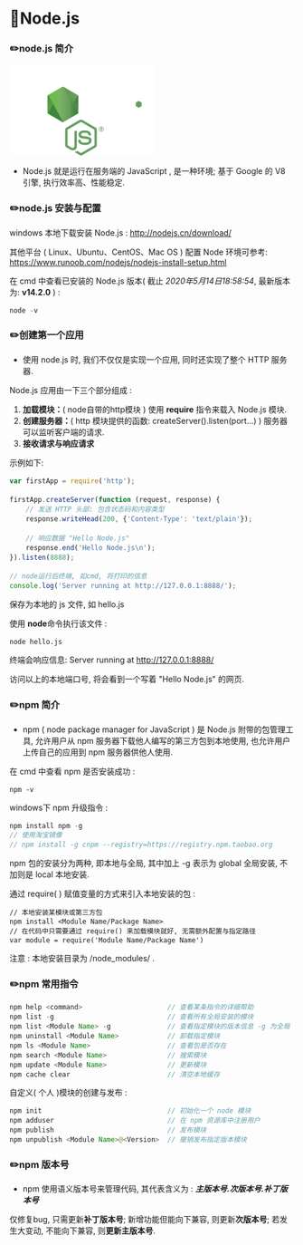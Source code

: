 # :paperclip:Node.js

### :pencil2:node.js 简介

<img src="imgs\nodejs.svg" style="zoom:25%; background: rgb(51,51,51)" />

- Node.js 就是运行在服务端的 JavaScript , 是一种环境; 基于 Google 的 V8 引擎, 执行效率高、性能稳定.



### :pencil2:node.js 安装与配置

windows 本地下载安装 Node.js : http://nodejs.cn/download/

其他平台 ( Linux、Ubuntu、CentOS、Mac OS ) 配置 Node 环境可参考: https://www.runoob.com/nodejs/nodejs-install-setup.html

在 cmd 中查看已安装的 Node.js 版本( 截止 *2020年5月14日18:58:54*, 最新版本为: **v14.2.0** ) :

```java
node -v
```



### :pencil2:创建第一个应用

- 使用 node.js 时, 我们不仅仅是实现一个应用, 同时还实现了整个 HTTP 服务器.

Node.js 应用由一下三个部分组成 :

1. **加载模块：**( node自带的http模块 ) 使用 **require** 指令来载入 Node.js 模块.
2. **创建服务器：**( http 模块提供的函数: createServer().listen(port...) ) 服务器可以监听客户端的请求.
3. **接收请求与响应请求**

示例如下:

```javascript
var firstApp = require('http');

firstApp.createServer(function (request, response) {
    // 发送 HTTP 头部: 包含状态码和内容类型
    response.writeHead(200, {'Content-Type': 'text/plain'});

    // 响应数据 "Hello Node.js"
    response.end('Hello Node.js\n');
}).listen(8888);

// node运行后终端, 如cmd, 将打印的信息
console.log('Server running at http://127.0.0.1:8888/');
```

保存为本地的 js 文件, 如 hello.js

使用 **node**命令执行该文件 :

```
node hello.js
```

终端会响应信息: Server running at http://127.0.0.1:8888/

访问以上的本地端口号, 将会看到一个写着 "Hello Node.js" 的网页.



### :pencil2:npm 简介

- npm ( node package manager for JavaScript ) 是 Node.js 附带的包管理工具, 允许用户从 npm 服务器下载他人编写的第三方包到本地使用, 也允许用户上传自己的应用到 npm 服务器供他人使用.

在 cmd 中查看 npm 是否安装成功 : 

```
npm -v
```

windows下 npm 升级指令 :

```java
npm install npm -g
// 使用淘宝镜像
// npm install -g cnpm --registry=https://registry.npm.taobao.org
```

npm 包的安装分为两种, 即本地与全局, 其中加上 -g 表示为 global 全局安装, 不加则是 local 本地安装.

通过 require( ) 赋值变量的方式来引入本地安装的包 :

```
// 本地安装某模块或第三方包
npm install <Module Name/Package Name>
// 在代码中只需要通过 require() 来加载模块就好, 无需额外配置与指定路径
var module = require('Module Name/Package Name')
```

注意 : 本地安装目录为 /node_modules/ .



### :pencil2:npm 常用指令

```java
npm help <command>                     // 查看某条指令的详细帮助 
npm list -g                            // 查看所有全局安装的模块 
npm list <Module Name> -g              // 查看指定模块的版本信息 -g 为全局
npm uninstall <Module Name>            // 卸载指定模块
npm ls <Module Name>      			   // 查看包是否存在
npm search <Module Name>               // 搜索模块
npm update <Module Name>               // 更新模块
npm cache clear                        // 清空本地缓存
```

自定义( 个人 )模块的创建与发布 :

```java
npm init                               // 初始化一个 node 模块
npm adduser                            // 在 npm 资源库中注册用户
npm publish                            // 发布模块
npm unpublish <Module Name>@<Version>  // 撤销发布指定版本模块
```



### :pencil2:npm 版本号

- npm 使用语义版本号来管理代码, 其代表含义为 : ***主版本号.次版本号.补丁版本号***

仅修复bug, 只需更新**补丁版本号**; 新增功能但能向下兼容, 则更新**次版本号**; 若发生大变动, 不能向下兼容, 则**更新主版本号**.

